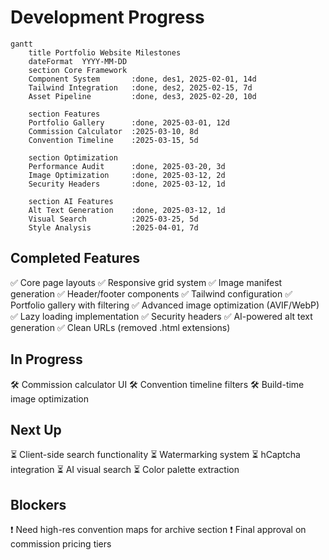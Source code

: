 # Development Progress

```mermaid
gantt
    title Portfolio Website Milestones
    dateFormat  YYYY-MM-DD
    section Core Framework
    Component System       :done, des1, 2025-02-01, 14d
    Tailwind Integration   :done, des2, 2025-02-15, 7d
    Asset Pipeline         :done, des3, 2025-02-20, 10d
    
    section Features
    Portfolio Gallery      :done, 2025-03-01, 12d
    Commission Calculator  :2025-03-10, 8d
    Convention Timeline    :2025-03-15, 5d
    
    section Optimization
    Performance Audit      :done, 2025-03-20, 3d
    Image Optimization     :done, 2025-03-12, 2d
    Security Headers       :done, 2025-03-12, 1d
    
    section AI Features
    Alt Text Generation    :done, 2025-03-12, 1d
    Visual Search          :2025-03-25, 5d
    Style Analysis         :2025-04-01, 7d
```

## Completed Features
✅ Core page layouts
✅ Responsive grid system
✅ Image manifest generation
✅ Header/footer components
✅ Tailwind configuration
✅ Portfolio gallery with filtering
✅ Advanced image optimization (AVIF/WebP)
✅ Lazy loading implementation
✅ Security headers
✅ AI-powered alt text generation
✅ Clean URLs (removed .html extensions)

## In Progress
🛠 Commission calculator UI
🛠 Convention timeline filters
🛠 Build-time image optimization

## Next Up
⏳ Client-side search functionality
⏳ Watermarking system
⏳ hCaptcha integration
⏳ AI visual search
⏳ Color palette extraction

## Blockers
❗ Need high-res convention maps for archive section
❗ Final approval on commission pricing tiers
